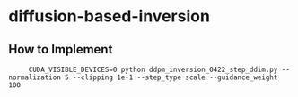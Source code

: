 # diffusion-based-inversion

## How to Implement
```
     CUDA_VISIBLE_DEVICES=0 python ddpm_inversion_0422_step_ddim.py --normalization 5 --clipping 1e-1 --step_type scale --guidance_weight 100
```
